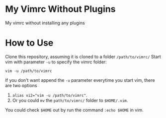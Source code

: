 # My Vimrc Without Plugins

My vimrc without installing any plugins

# How to Use

Clone this repository, assuming it is cloned to a folder `/path/to/vimrc/`
Start vim with parameter `-u` to specify the vimrc folder:

```shell
vim -u /path/to/vimrc
```

If you don't want append the `-u` parameter everytime you start vim, there are two options

1. `alias vi2="vim -u /path/to/vimrc"`.
2. Or you could `mv` the `path/to/vimrc/` folder to `$HOME/.vim`.

You could check `$HOME` out by run the command `:echo $HOME` in vim.
